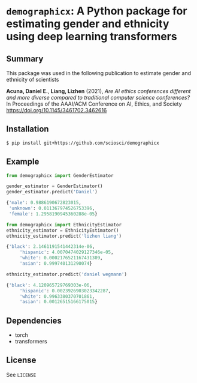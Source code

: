 # `demographicx`: A Python package for estimating gender and ethnicity using deep learning transformers

## Summary

This package was used in the following publication to estimate gender 
and ethnicity of scientists

**Acuna, Daniel E.**, **Liang, Lizhen** (2021), *Are AI ethics conferences different and more diverse compared to traditional
computer science conferences?* In Proceedings of the AAAI/ACM Conference on AI, Ethics, and
Society https://doi.org/10.1145/3461702.3462616

## Installation

```bash
$ pip install git+https://github.com/sciosci/demographicx
```

## Example

```python
from demographicx import GenderEstimator

gender_estimator = GenderEstimator()
gender_estimator.predict('Daniel')

{'male': 0.9886190672823015,
 'unknown': 0.011367974526753396,
 'female': 1.2958190945360288e-05}
```

```python
from demographicx import EthnicityEstimator
ethnicity_estimator = EthnicityEstimator()
ethnicity_estimator.predict('lizhen liang')

{'black': 2.1461191541442314e-06,
     'hispanic': 4.0070474029127346e-05,
     'white': 0.0002176521167431309,
     'asian': 0.999740131290074}

ethnicity_estimator.predict('daniel wegmann')

{'black': 4.120965729769303e-06,
     'hispanic': 0.0023926903023342287,
     'white': 0.9963380370701861,
     'asian': 0.00126515166175015}
```

## Dependencies

* torch
* transformers

## License

See `LICENSE`